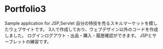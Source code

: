 # Portfolio3
Sample application for JSP,Servlet
自分の特技を売るスキルマーケットを模したウェブサイトです。
3人で作成しており、ウェブデザイン以外のコードを作成しました。
ログインログアウト・出品・購入・履歴確認ができます。
JSPとサーブレットの練習です。

